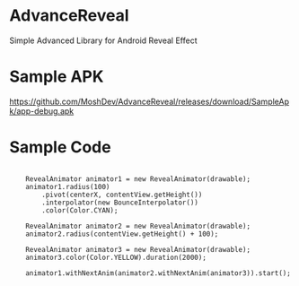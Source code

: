 # AdvanceReveal
Simple Advanced Library for Android Reveal Effect

# Sample APK
https://github.com/MoshDev/AdvanceReveal/releases/download/SampleApk/app-debug.apk

# Sample Code
```
  
    RevealAnimator animator1 = new RevealAnimator(drawable);
    animator1.radius(100)
        .pivot(centerX, contentView.getHeight())
        .interpolator(new BounceInterpolator())
        .color(Color.CYAN);

    RevealAnimator animator2 = new RevealAnimator(drawable);
    animator2.radius(contentView.getHeight() + 100);

    RevealAnimator animator3 = new RevealAnimator(drawable);
    animator3.color(Color.YELLOW).duration(2000);

    animator1.withNextAnim(animator2.withNextAnim(animator3)).start();
```    